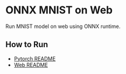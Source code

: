 # ONNX MNIST on Web

Run MNIST model on web using ONNX runtime.

## How to Run

- [Pytorch README](./pytorch/README.md)
- [Web README](./web/README.md)
